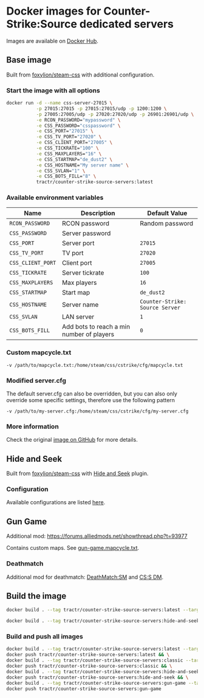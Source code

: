 # Docker images for Counter-Strike:Source dedicated servers

Images are available on [Docker Hub](https://hub.docker.com/r/tractr/counter-strike-source-servers).

## Base image

Built from [foxylion/steam-css](https://hub.docker.com/r/foxylion/steam-css) with additional configuration.

### Start the image with all options

```bash
docker run -d --name css-server-27015 \
           -p 27015:27015 -p 27015:27015/udp -p 1200:1200 \
           -p 27005:27005/udp -p 27020:27020/udp -p 26901:26901/udp \
           -e RCON_PASSWORD="mypassword" \
           -e CSS_PASSWORD="csspassword" \
           -e CSS_PORT="27015" \
           -e CSS_TV_PORT="27020" \
           -e CSS_CLIENT_PORT="27005" \
           -e CSS_TICKRATE="100" \
           -e CSS_MAXPLAYERS="16" \
           -e CSS_STARTMAP="de_dust2" \
           -e CSS_HOSTNAME="My server name" \
           -e CSS_SVLAN="1" \
           -e CSS_BOTS_FILL="8" \
           tractr/counter-strike-source-servers:latest
```

### Available environment variables

| Name              | Description                               | Default Value                   |
|-------------------|-------------------------------------------|---------------------------------|
| `RCON_PASSWORD`   | RCON password                             | Random password                 |
| `CSS_PASSWORD`    | Server password                           |                                 |
| `CSS_PORT`        | Server port                               | `27015`                         |
| `CSS_TV_PORT`     | TV port                                   | `27020`                         |
| `CSS_CLIENT_PORT` | Client port                               | `27005`                         |
| `CSS_TICKRATE`    | Server tickrate                           | `100`                           |
| `CSS_MAXPLAYERS`  | Max players                               | `16`                            |
| `CSS_STARTMAP`    | Start map                                 | `de_dust2`                      |
| `CSS_HOSTNAME`    | Server name                               | `Counter-Strike: Source Server` |
| `CSS_SVLAN`       | LAN server                                | `1`                             |
| `CSS_BOTS_FILL`   | Add bots to reach a min number of players | `0`                             |

### Custom mapcycle.txt

```
-v /path/to/mapcycle.txt:/home/steam/css/cstrike/cfg/mapcycle.txt
```

### Modified server.cfg

The default server.cfg can also be overridden, but you can also only override some specific settings, therefore use the following pattern

```
-v /path/to/my-server.cfg:/home/steam/css/cstrike/cfg/my-server.cfg
```

### More information

Check the original [image on GitHub](https://github.com/foxylion/docker-steam-css) for more details.

## Hide and Seek

Built from [foxylion/steam-css](https://hub.docker.com/r/foxylion/steam-css) with [Hide and Seek](https://forums.alliedmods.net/showthread.php?p=2647181) plugin.

### Configuration

Available configurations are listed [here](https://github.com/blackdevil72/SM-Hide-and-Seek).

## Gun Game

Additional mod: https://forums.alliedmods.net/showthread.php?t=93977

Contains custom maps. See [gun-game.mapcycle.txt](./config/gun-game.mapcycle.txt).

### Deathmatch

Additional mod for deathmatch: [DeathMatch:SM](https://forums.alliedmods.net/showthread.php?p=929190) and [CS:S DM](https://gamebanana.com/mods/download/34623).

## Build the image

```bash
docker build . --tag tractr/counter-strike-source-servers:latest --target classic
```

```bash
docker build . --tag tractr/counter-strike-source-servers:hide-and-seek --target hide-and-seek
```

### Build and push all images

```bash
docker build . --tag tractr/counter-strike-source-servers:latest --target classic && \
docker push tractr/counter-strike-source-servers:latest && \
docker build . --tag tractr/counter-strike-source-servers:classic --target classic && \
docker push tractr/counter-strike-source-servers:classic && \
docker build . --tag tractr/counter-strike-source-servers:hide-and-seek --target hide-and-seek && \
docker push tractr/counter-strike-source-servers:hide-and-seek && \
docker build . --tag tractr/counter-strike-source-servers:gun-game --target gun-game && \
docker push tractr/counter-strike-source-servers:gun-game
```
